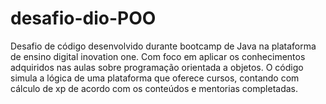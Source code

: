 # desafio-dio-POO

Desafio de código desenvolvido durante bootcamp de Java na plataforma de ensino digital inovation one. Com foco em aplicar os conhecimentos adquiridos nas aulas sobre programação orientada a objetos.
O código simula a lógica de uma plataforma que oferece cursos, contando com cálculo de xp de acordo com os conteúdos e mentorias completadas.


